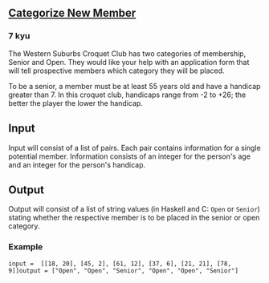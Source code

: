 <h2><a href=https://www.codewars.com/kata/5502c9e7b3216ec63c0001aa/train/javascript/675cb0cd7022468323fdc22d target="_blank">Categorize New Member</a></h2><h3>7 kyu</h3><p>The Western Suburbs Croquet Club has two categories of membership, Senior and Open. They would like your help with an application form that will tell prospective members which category they will be placed.</p><p>To be a senior, a member must be at least 55 years old and have a handicap greater than 7. In this croquet club, handicaps range from -2 to +26; the better the player the lower the handicap.</p><h2 id="input">Input</h2><p>Input will consist of a list of pairs. Each pair contains information for a single potential member. Information consists of an integer for the person's age and an integer for the person's handicap.</p><h2 id="output">Output</h2><p>Output will consist of a list of string values (in Haskell and C: <code>Open</code> or <code>Senior</code>) stating whether the respective member is to be placed in the senior or open category.</p><h3 id="example">Example</h3><pre><code>input =  [[18, 20], [45, 2], [61, 12], [37, 6], [21, 21], [78, 9]]output = ["Open", "Open", "Senior", "Open", "Open", "Senior"]</code></pre>